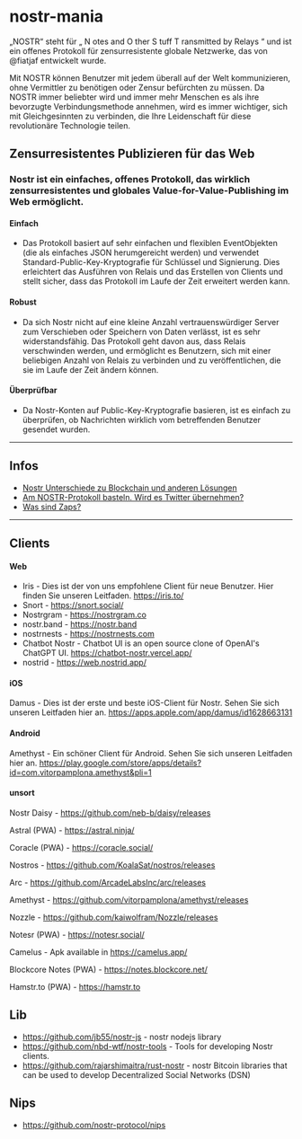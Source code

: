 # nostr-mania

„NOSTR“ steht für „ N ​​otes and  O ther  S tuff  T ransmitted by  Relays “ und ist ein offenes Protokoll für zensurresistente globale Netzwerke, das von  @fiatjaf entwickelt wurde.

Mit NOSTR können Benutzer mit jedem überall auf der Welt kommunizieren, ohne Vermittler zu benötigen oder Zensur befürchten zu müssen. Da NOSTR immer beliebter wird und immer mehr Menschen es als ihre bevorzugte Verbindungsmethode annehmen, wird es immer wichtiger, sich mit Gleichgesinnten zu verbinden, die Ihre Leidenschaft für diese revolutionäre Technologie teilen. 


## Zensurresistentes Publizieren für das Web
### Nostr ist ein einfaches, offenes Protokoll, das wirklich zensurresistentes und globales Value-for-Value-Publishing im Web ermöglicht.

#### Einfach
- Das Protokoll basiert auf sehr einfachen und flexiblen EventObjekten (die als einfaches JSON herumgereicht werden) und verwendet Standard-Public-Key-Kryptografie für Schlüssel und Signierung. Dies erleichtert das Ausführen von Relais und das Erstellen von Clients und stellt sicher, dass das Protokoll im Laufe der Zeit erweitert werden kann.

#### Robust
- Da sich Nostr nicht auf eine kleine Anzahl vertrauenswürdiger Server zum Verschieben oder Speichern von Daten verlässt, ist es sehr widerstandsfähig. Das Protokoll geht davon aus, dass Relais verschwinden werden, und ermöglicht es Benutzern, sich mit einer beliebigen Anzahl von Relais zu verbinden und zu veröffentlichen, die sie im Laufe der Zeit ändern können.

#### Überprüfbar
- Da Nostr-Konten auf Public-Key-Kryptografie basieren, ist es einfach zu überprüfen, ob Nachrichten wirklich vom betreffenden Benutzer gesendet wurden.

_______

## Infos 

- [Nostr Unterschiede zu Blockchain und anderen Lösungen](https://github.com/ogerly/nostr-mania/blob/main/Nostr-Unterschiede-zu-Blockchain-und-anderen-Loesungen.md)
- [Am NOSTR-Protokoll basteln. Wird es Twitter übernehmen?](https://github.com/ogerly/nostr-mania/blob/main/tinkering-with-the-nostr-protocol-will-it-take-twitter-over.md)
- [Was sind Zaps?](https://github.com/ogerly/nostr-mania/blob/main/nostr-was-sind-zaps.md)


_______


## Clients
#### Web
- Iris - Dies ist der von uns empfohlene Client für neue Benutzer. Hier finden Sie unseren Leitfaden. https://iris.to/
- Snort - https://snort.social/
- Nostrgram - https://nostrgram.co
- nostr.band - https://nostr.band
- nostrnests - https://nostrnests.com
- Chatbot Nostr - Chatbot UI is an open source clone of OpenAI's ChatGPT UI. https://chatbot-nostr.vercel.app/
- nostrid - https://web.nostrid.app/

#### iOS
Damus - Dies ist der erste und beste iOS-Client für Nostr. Sehen Sie sich unseren Leitfaden hier an. https://apps.apple.com/app/damus/id1628663131


#### Android
Amethyst - Ein schöner Client für Android. Sehen Sie sich unseren Leitfaden hier an. https://play.google.com/store/apps/details?id=com.vitorpamplona.amethyst&pli=1


#### unsort 

Nostr Daisy - https://github.com/neb-b/daisy/releases

Astral (PWA) - https://astral.ninja/

Coracle (PWA) - https://coracle.social/

Nostros - https://github.com/KoalaSat/nostros/releases

Arc - https://github.com/ArcadeLabsInc/arc/releases

Amethyst - https://github.com/vitorpamplona/amethyst/releases

Nozzle - https://github.com/kaiwolfram/Nozzle/releases

Notesr (PWA) - https://notesr.social/

Camelus - Apk available in https://camelus.app/

Blockcore Notes (PWA) - https://notes.blockcore.net/

Hamstr.to (PWA) - https://hamstr.to




## Lib
- https://github.com/jb55/nostr-js - nostr nodejs library
- https://github.com/nbd-wtf/nostr-tools - Tools for developing Nostr clients.
- https://github.com/rajarshimaitra/rust-nostr - nostr Bitcoin libraries that can be used to develop Decentralized Social Networks (DSN)

## Nips 
- https://github.com/nostr-protocol/nips

